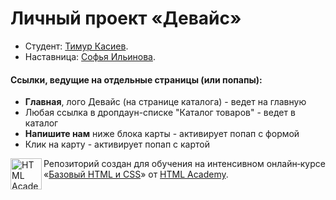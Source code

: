 # Личный проект «Девайс»

* Студент: [Тимур Касиев](https://up.htmlacademy.ru/htmlcss/18/user/282187).
* Наставница: [Софья Ильинова](https://htmlacademy.ru/profile/i).

#### Ссылки, ведущие на отдельные страницы (или попапы):
* **Главная**, лого Девайс (на странице каталога)  - ведет на главную
* Любая ссылка в дропдаун-списке "Каталог товаров" - ведет в каталог
* **Напишите нам** ниже блока карты - активирует попап с формой
* Клик на карту - активирует попап с картой


<a href="https://htmlacademy.ru/intensive/htmlcss"><img align="left" width="50" height="50" alt="HTML Academy" src="https://up.htmlacademy.ru/static/img/intensive/htmlcss/logo-for-github.svg"></a>
Репозиторий создан для обучения на интенсивном онлайн‑курсе «[Базовый HTML и CSS](https://htmlacademy.ru/intensive/htmlcss)» от [HTML Academy](https://htmlacademy.ru).
